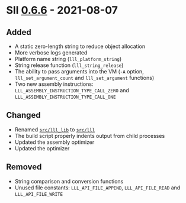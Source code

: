 # Sll [0.6.6] - 2021-08-07

## Added

- A static zero-length string to reduce object allocation
- More verbose logs generated
- Platform name string (`lll_platform_string`)
- String release function (`lll_string_release`)
- The ability to pass arguments into the VM (`-A` option, `lll_set_argument_count` and `lll_set_argument` functions)
- Two new assembly instructions: `LLL_ASSEMBLY_INSTRUCTION_TYPE_CALL_ZERO` and `LLL_ASSEMBLY_INSTRUCTION_TYPE_CALL_ONE`

## Changed

- Renamed [`src/lll_lib`][0.6.5/src/lll_lib] to [`src/lll`][0.6.6/src/lll]
- The build script properly indents output from child processes
- Updated the assembly optimizer
- Updated the optimizer

## Removed

- String comparison and conversion functions
- Unused file constants: `LLL_API_FILE_APPEND`, `LLL_API_FILE_READ` and `LLL_API_FILE_WRITE`

[0.6.6]: https://github.com/sl-lang/sll/compare/lll-v0.6.5...lll-v0.6.6
[0.6.6/src/lll]: https://github.com/sl-lang/sll/blob/sll-v0.6.6/src/lll
[0.6.5/src/lll_lib]: https://github.com/sl-lang/sll/blob/sll-v0.6.5/src/lll_lib
